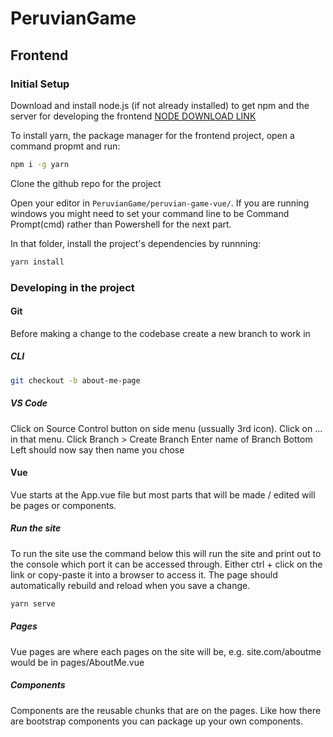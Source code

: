 # PeruvianGame

## Frontend

### Initial Setup

Download and install node.js (if not already installed) to get npm and the server for developing the frontend
[NODE DOWNLOAD LINK](https://nodejs.org/en/)

To install yarn, the package manager for the frontend project, open a command propmt and run:

```sh
npm i -g yarn
```

Clone the github repo for the project

Open your editor in `PeruvianGame/peruvian-game-vue/`. If you are running windows you might need to set your command line to be Command Prompt(cmd) rather than Powershell for the next part.

In that folder, install the project's dependencies by runnning:

```sh
yarn install
```

### Developing in the project

#### Git

Before making a change to the codebase create a new branch to work in

##### CLI

```sh
git checkout -b about-me-page
```

##### VS Code

Click on Source Control button on side menu (ussually 3rd icon).
Click on ... in that menu.
Click Branch > Create Branch
Enter name of Branch
Bottom Left should now say then name you chose

#### Vue

Vue starts at the App.vue file but most parts that will be made / edited will be pages or components.

##### Run the site

To run the site use the command below this will run the site and print out to the console which port it can be accessed through. Either ctrl + click on the link or copy-paste it into a browser to access it. The page should automatically rebuild and reload when you save a change.

```sh
yarn serve
```

##### Pages

Vue pages are where each pages on the site will be, e.g. site.com/aboutme would be in pages/AboutMe.vue

##### Components

Components are the reusable chunks that are on the pages. Like how there are bootstrap components you can package up your own components.
